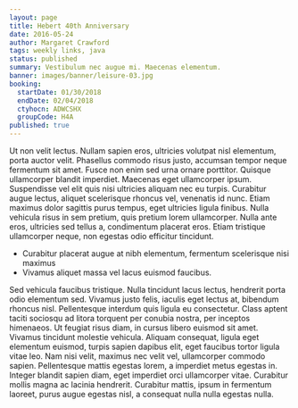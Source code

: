 ```yaml
---
layout: page
title: Hebert 40th Anniversary
date: 2016-05-24
author: Margaret Crawford
tags: weekly links, java
status: published
summary: Vestibulum nec augue mi. Maecenas elementum.
banner: images/banner/leisure-03.jpg
booking:
  startDate: 01/30/2018
  endDate: 02/04/2018
  ctyhocn: ADWCSHX
  groupCode: H4A
published: true
---
```

Ut non velit lectus. Nullam sapien eros, ultricies volutpat nisl elementum, porta auctor velit. Phasellus commodo risus justo, accumsan tempor neque fermentum sit amet. Fusce non enim sed urna ornare porttitor. Quisque ullamcorper blandit imperdiet. Maecenas eget ullamcorper ipsum. Suspendisse vel elit quis nisi ultricies aliquam nec eu turpis. Curabitur augue lectus, aliquet scelerisque rhoncus vel, venenatis id nunc. Etiam maximus dolor sagittis purus tempus, eget ultricies ligula finibus. Nulla vehicula risus in sem pretium, quis pretium lorem ullamcorper. Nulla ante eros, ultricies sed tellus a, condimentum placerat eros. Etiam tristique ullamcorper neque, non egestas odio efficitur tincidunt.

* Curabitur placerat augue at nibh elementum, fermentum scelerisque nisi maximus
* Vivamus aliquet massa vel lacus euismod faucibus.

Sed vehicula faucibus tristique. Nulla tincidunt lacus lectus, hendrerit porta odio elementum sed. Vivamus justo felis, iaculis eget lectus at, bibendum rhoncus nisl. Pellentesque interdum quis ligula eu consectetur. Class aptent taciti sociosqu ad litora torquent per conubia nostra, per inceptos himenaeos. Ut feugiat risus diam, in cursus libero euismod sit amet. Vivamus tincidunt molestie vehicula. Aliquam consequat, ligula eget elementum euismod, turpis sapien dapibus elit, eget faucibus tortor ligula vitae leo. Nam nisi velit, maximus nec velit vel, ullamcorper commodo sapien. Pellentesque mattis egestas lorem, a imperdiet metus egestas in. Integer blandit sapien diam, eget imperdiet orci ullamcorper vitae. Curabitur mollis magna ac lacinia hendrerit. Curabitur mattis, ipsum in fermentum laoreet, purus augue egestas nisl, a consequat nulla nulla egestas nulla.
